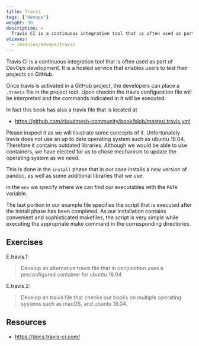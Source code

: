 ```yaml
---
title: Travis
tags: ["devops"]
weight: 30
description: >
  Travis CI is a continuous integration tool that is often used as part of DevOps development. It is a hosted service that enables users to test their projects on GitHub.
aliases:
  - /modules/devops/travis
---
```


Travis CI is a continuous integration tool that is often used as part
of DevOps development. It is a hosted service that enables users to
test their projects on GitHub.

Once travis is activated in a GitHub project, the developers can place
a `.travis` file in the project root. Upon checkin the travis
configuration file will be interpreted and the commands indicated in
it will be executed.

In fact this book has also a travis file that is located at

* <https://github.com/cloudmesh-community/book/blob/master/.travis.yml>

Please inspect it as we will illustrate some concepts of
it. Unfortunately travis does not use an up to date operating system
such as ubuntu 18.04. Therefore it contains outdated
libraries. Although we would be able to use containers, we have
elected for us to chose mechanism to update the operating system as we
need.

This is done in the `install` phase that in our case installs a new
version of pandoc, as well as some additional libraries that we use.

in the `env` we specify where we can find our executables with the
`PATH` variable.

The last portion in our example file specifies the script that is
executed after the install phase has been completed. As our
installation contains convenient and sophisticated makefiles, the
script is very simple while executing the appropriate make command in
the corresponding directories.

## Exercises

E.travis.1:

> Develop an alternative travis file that in conjunction uses a
> preconfigured container for ubuntu 18.04

E.travis.2:

> Develop an travis file that checks our books on multiple operating
> systems such as macOS, and ubuntu 18.04.


## Resources

* <https://docs.travis-ci.com/>
